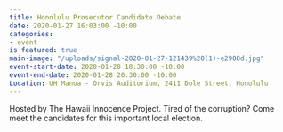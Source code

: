 ```yaml
---
title: Honolulu Prosecutor Candidate Debate
date: 2020-01-27 16:03:00 -10:00
categories:
- event
is featured: true
main-image: "/uploads/signal-2020-01-27-121439%20(1)-e2908d.jpg"
event-start-date: 2020-01-28 18:30:00 -10:00
event-end-date: 2020-01-28 20:30:00 -10:00
Location: UH Manoa - Orvis Auditorium, 2411 Dole Street, Honolulu
---
```


Hosted by The Hawaii Innocence Project.  Tired of the corruption?   Come meet the candidates for this important local election.